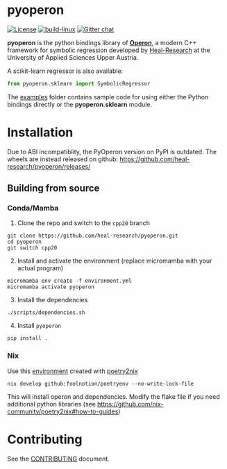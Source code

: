 # pyoperon

[![License](https://img.shields.io/github/license/heal-research/pyoperon?style=flat)](https://github.com/heal-research/pyoperon/blob/master/LICENSE)
[![build-linux](https://github.com/heal-research/pyoperon/actions/workflows/build-linux.yml/badge.svg?branch=cpp20)](https://github.com/heal-research/pyoperon/actions/workflows/build-linux.yml)
[![Gitter chat](https://badges.gitter.im/operongp/gitter.png)](https://gitter.im/operongp/community)

**pyoperon** is the python bindings library of [**Operon**](https://github.com/heal-research/operon), a modern C++ framework for symbolic regression developed by [Heal-Research](https://github.com/heal-research) at the University of Applied Sciences Upper Austria.

A scikit-learn regressor is also available:
```python
from pyoperon.sklearn import SymbolicRegressor
```

The [examples](https://github.com/heal-research/pyoperon/examples) folder contains sample code for using either the Python bindings directly or the **pyoperon.sklearn** module.

# Installation

Due to ABI incompatiblity, the PyOperon version on PyPI is outdated. The wheels are instead released on github: https://github.com/heal-research/pyoperon/releases/

## Building from source

### Conda/Mamba

1. Clone the repo and switch to the `cpp20` branch
```
git clone https://github.com/heal-research/pyoperon.git
cd pyoperon
git switch cpp20
```

2. Install and activate the environment (replace micromamba with your actual program)
```
micromamba env create -f environment.yml
micromamba activate pyoperon
```

3. Install the dependencies
```
./scripts/dependencies.sh
```

4. Install `pyoperon`
```
pip install .
```

### Nix

Use this [environment](https://github.com/foolnotion/poetryenv) created with [poetry2nix](https://github.com/nix-community/poetry2nix)

```
nix develop github:foolnotion/poetryenv --no-write-lock-file
```

This will install operon and dependencies. Modify the flake file if you need additional python libraries (see https://github.com/nix-community/poetry2nix#how-to-guides)


# Contributing

See the [CONTRIBUTING](CONTRIBUTING.md) document.
